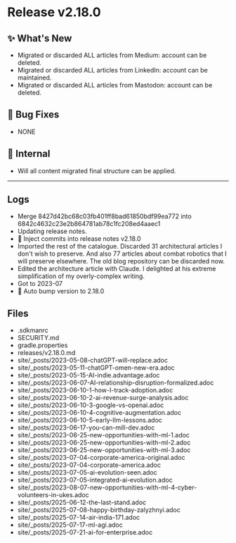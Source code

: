 # Release v2.18.0

## ✨ What's New

- Migrated or discarded ALL articles from Medium: account can be deleted.
- Migrated or discarded ALL articles from LinkedIn: account can be maintained.
- Migrated or discarded ALL articles from Mastodon: account can be deleted.

## 🐛 Bug Fixes

- NONE

## 🔬 Internal

- Will all content migrated final structure can be applied.

---

## Logs

- Merge 8427d42bc68c03fb401ff8bad61850bdf99ea772 into 6842c4632c23e2b864781ab78c1fc208ed4aaec1
- Updating release notes.
- 📝 Inject commits into release notes v2.18.0
- Imported the rest of the catalogue. Discarded 31 architectural articles I don't wish to preserve. And also 77 articles about combat robotics that I will preserve elsewhere. The old blog repository can be discarded now.
- Edited the architecture article with Claude. I delighted at his extreme simplification of my overly-complex writing.
- Got to 2023-07
- 🔼 Auto bump version to 2.18.0


## Files

- .sdkmanrc
- SECURITY.md
- gradle.properties
- releases/v2.18.0.md
- site/_posts/2023-05-08-chatGPT-will-replace.adoc
- site/_posts/2023-05-11-chatGPT-omen-new-era.adoc
- site/_posts/2023-05-15-AI-indie.advantage.adoc
- site/_posts/2023-06-07-AI-relationship-disruption-formalized.adoc
- site/_posts/2023-06-10-1-how-I-track-adoption.adoc
- site/_posts/2023-06-10-2-ai-revenue-surge-analysis.adoc
- site/_posts/2023-06-10-3-google-vs-openai.adoc
- site/_posts/2023-06-10-4-cognitive-augmentation.adoc
- site/_posts/2023-06-10-5-early-llm-lessons.adoc
- site/_posts/2023-06-17-you-can-mill-dev.adoc
- site/_posts/2023-06-25-new-opportunities-with-ml-1.adoc
- site/_posts/2023-06-25-new-opportunities-with-ml-2.adoc
- site/_posts/2023-06-25-new-opportunities-with-ml-3.adoc
- site/_posts/2023-07-04-corporate-america-original.adoc
- site/_posts/2023-07-04-corporate-america.adoc
- site/_posts/2023-07-05-ai-evolution-seen.adoc
- site/_posts/2023-07-05-integrated-ai-evolution.adoc
- site/_posts/2023-08-07-new-opportunities-with-ml-4-cyber-volunteers-in-ukes.adoc
- site/_posts/2025-06-12-the-last-stand.adoc
- site/_posts/2025-07-08-happy-birthday-zalyzhnyi.adoc
- site/_posts/2025-07-14-air-india-171.adoc
- site/_posts/2025-07-17-ml-agi.adoc
- site/_posts/2025-07-21-ai-for-enterprise.adoc


